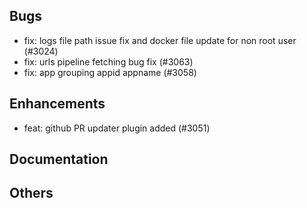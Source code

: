## Bugs
- fix: logs file path issue fix and docker file update for non root user (#3024)
- fix: urls pipeline fetching bug fix (#3063)
- fix: app grouping appid appname (#3058)
## Enhancements
- feat: github PR updater plugin added (#3051)
## Documentation
## Others
